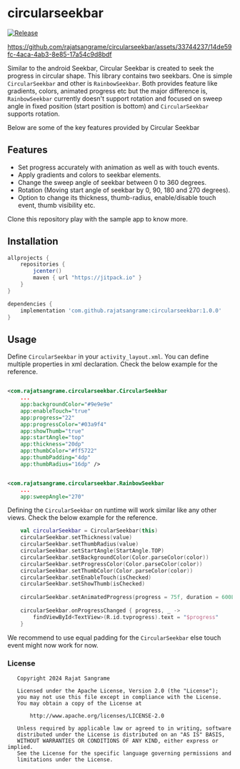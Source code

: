 # circularseekbar

[![Release](https://jitpack.io/v/rajatsangrame/ImagesSubRedditViewer.svg)](https://jitpack.io/#rajatsangrame/ImagesSubRedditViewer)


https://github.com/rajatsangrame/circularseekbar/assets/33744237/14de59fc-4aca-4ab3-8e85-17a54c9d8bdf



Similar to the android Seekbar, Circular Seekbar is created to seek the progress in circular shape.
This library contains two seekbars. One is simple `CircularSeekbar` and other is `RainbowSeekbar`.
Both provides feature like gradients, colors, animated progress etc but the major difference is, 
`RainbowSeekbar` currently doesn't support rotation and focused on sweep angle in fixed position 
(start position is bottom) and `CircularSeekbar` supports rotation.

Below are some of the key features provided by Circular Seekbar 

## Features

* Set progress accurately with animation as well as with touch events.
* Apply gradients and colors to seekbar elements.
* Change the sweep angle of seekbar between 0 to 360 degrees.
* Rotation (Moving start angle of seekbar by 0, 90, 180 and 270 degrees).
* Option to change its thickness, thumb-radius, enable/disable touch event, thumb visibility etc.

Clone this repository play with the sample app to know more.

## Installation

```groovy
allprojects {
    repositories {
        jcenter()
        maven { url "https://jitpack.io" }
    }
}

dependencies {
    implementation 'com.github.rajatsangrame:circularseekbar:1.0.0'
}
```

## Usage

Define `CircularSeekbar` in your `activity_layout.xml`. You can define multiple
properties in xml declaration. Check the below example for the reference.

```xml

<com.rajatsangrame.circularseekbar.CircularSeekbar
    ...   
    app:backgroundColor="#9e9e9e" 
    app:enableTouch="true"
    app:progress="22" 
    app:progressColor="#03a9f4"
    app:showThumb="true"
    app:startAngle="top" 
    app:thickness="20dp" 
    app:thumbColor="#ff5722"
    app:thumbPadding="4dp" 
    app:thumbRadius="16dp" />


<com.rajatsangrame.circularseekbar.RainbowSeekbar
    ...
    app:sweepAngle="270"

```

Defining the `CircularSeekbar` on runtime will work similar like any other views.
Check the below example for the reference.

```kotlin
    val circularSeekbar = CircularSeekbar(this)
    circularSeekbar.setThickness(value)
    circularSeekbar.setThumbRadius(value)
    circularSeekbar.setStartAngle(StartAngle.TOP)
    circularSeekbar.setBackgroundColor(Color.parseColor(color))
    circularSeekbar.setProgressColor(Color.parseColor(color))
    circularSeekbar.setThumbColor(Color.parseColor(color))
    circularSeekbar.setEnableTouch(isChecked)
    circularSeekbar.setShowThumb(isChecked)
    
    circularSeekbar.setAnimatedProgress(progress = 75f, duration = 600L)
    
    circularSeekbar.onProgressChanged { progress, _ ->
        findViewById<TextView>(R.id.tvprogress).text = "$progress"
    }
```

We recommend to use equal padding for the `CircularSeekbar` else touch event might now work for now.

### License

```
   Copyright 2024 Rajat Sangrame

   Licensed under the Apache License, Version 2.0 (the "License");
   you may not use this file except in compliance with the License.
   You may obtain a copy of the License at

       http://www.apache.org/licenses/LICENSE-2.0

   Unless required by applicable law or agreed to in writing, software
   distributed under the License is distributed on an "AS IS" BASIS,
   WITHOUT WARRANTIES OR CONDITIONS OF ANY KIND, either express or implied.
   See the License for the specific language governing permissions and
   limitations under the License.
```






